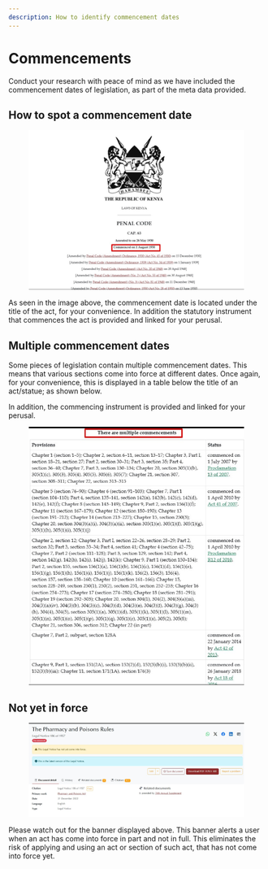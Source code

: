 ```yaml
---
description: How to identify commencement dates
---
```


# Commencements






Conduct your research with peace of mind as we have included the commencement dates of legislation, as part of the meta data provided.&#x20;

## How to spot a commencement date&#x20;

<figure><img src="../.gitbook/assets/kenyalaw--IMG_0226.jpg" alt=""><figcaption></figcaption></figure>

As seen in the image above, the commencement date is located under the title of the act, for your convenience. In addition the statutory instrument that commences the act is provided and linked for your perusal.&#x20;

## Multiple commencement dates&#x20;

Some pieces of legislation contain multiple commencement dates. This means that various sections come into force at different dates. Once again, for your convenience, this is displayed in a table below the title of an act/statue; as shown below.&#x20;

In addition, the commencing instrument is provided and linked for your perusal.&#x20;



<figure><img src="../.gitbook/assets/kenyalaw--IMG_0227.jpg" alt=""><figcaption></figcaption></figure>

## Not yet in force

<figure><img src="../.gitbook/assets/kenyalaw--IMG_0228.jpg" alt=""><figcaption></figcaption></figure>

Please watch out for the banner displayed above. This banner alerts a user when an act has come into force in part and not in full. This eliminates the risk of applying and using an act or section of such act, that has not come into force yet.&#x20;


